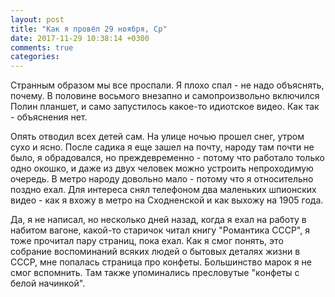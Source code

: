 ```yaml
---
layout: post
title: "Как я провёл 29 ноября, Ср"
date: 2017-11-29 10:38:14 +0300
comments: true
categories: 
---
```

Странным образом мы все проспали. Я плохо спал - не надо объяснять, почему. В половине восьмого внезапно и самопроизвольно включился Полин планшет, и само запустилось какое-то идиотское видео. Как так - объяснения нет.

Опять отводил всех детей сам. На улице ночью прошел снег, утром сухо и ясно. После садика я еще зашел на почту, народу там почти не было, я обрадовался, но преждевременно - потому что работало только одно окошко, и даже из двух человек можно устроить непроходимую очередь. В метро народу довольно мало - потому что я относительно поздно ехал. Для интереса снял телефоном два маленьких шпионских видео - как я вхожу в метро на Сходненской и как выхожу на 1905 года.

Да, я не написал, но несколько дней назад, когда я ехал на работу в набитом вагоне, какой-то старичок читал книгу "Романтика СССР", я тоже прочитал пару страниц, пока ехал. Как я смог понять, это собрание воспоминаний всяких людей о бытовых деталях жизни в СССР, мне попалась страница про конфеты. Большинство марок я не смог вспомнить. Там также упоминались пресловутые "конфеты с белой начинкой".